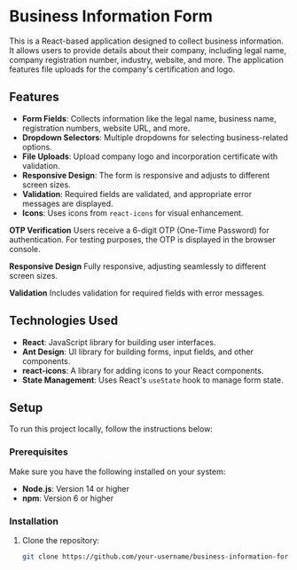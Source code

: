 # Business Information Form

This is a React-based application designed to collect business information. It allows users to provide details about their company, including legal name, company registration number, industry, website, and more. The application features file uploads for the company's certification and logo.

## Features

- **Form Fields**: Collects information like the legal name, business name, registration numbers, website URL, and more.
- **Dropdown Selectors**: Multiple dropdowns for selecting business-related options.
- **File Uploads**: Upload company logo and incorporation certificate with validation.
- **Responsive Design**: The form is responsive and adjusts to different screen sizes.
- **Validation**: Required fields are validated, and appropriate error messages are displayed.
- **Icons**: Uses icons from `react-icons` for visual enhancement.

**OTP Verification**
Users receive a 6-digit OTP (One-Time Password) for authentication.
For testing purposes, the OTP is displayed in the browser console.

**Responsive Design**
Fully responsive, adjusting seamlessly to different screen sizes.

**Validation**
Includes validation for required fields with error messages.
  
## Technologies Used

- **React**: JavaScript library for building user interfaces.
- **Ant Design**: UI library for building forms, input fields, and other components.
- **react-icons**: A library for adding icons to your React components.
- **State Management**: Uses React's `useState` hook to manage form state.
  
## Setup

To run this project locally, follow the instructions below:

### Prerequisites

Make sure you have the following installed on your system:

- **Node.js**: Version 14 or higher
- **npm**: Version 6 or higher

### Installation

1. Clone the repository:
   ```bash
   git clone https://github.com/your-username/business-information-form.git
